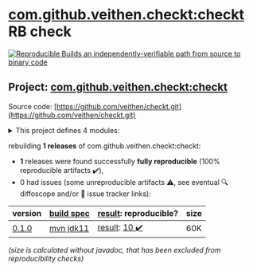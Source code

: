 [com.github.veithen.checkt:checkt](https://central.sonatype.com/artifact/com.github.veithen.checkt/checkt/versions) RB check
=======

[![Reproducible Builds](https://reproducible-builds.org/images/logos/rb.svg) an independently-verifiable path from source to binary code](https://reproducible-builds.org/)

## Project: [com.github.veithen.checkt:checkt](https://central.sonatype.com/artifact/com.github.veithen.checkt/checkt/versions)

Source code: [https://github.com/veithen/checkt.git](https://github.com/veithen/checkt.git)

<details><summary>This project defines 4 modules:</summary>

* [com.github.veithen.checkt:checkt](https://search.maven.org/artifact/com.github.veithen.checkt/checkt/)
* [com.github.veithen.checkt:checkt-annotation-processor](https://search.maven.org/artifact/com.github.veithen.checkt/checkt-annotation-processor/)
* [com.github.veithen.checkt:checkt-annotations](https://search.maven.org/artifact/com.github.veithen.checkt/checkt-annotations/)
* [com.github.veithen.checkt:test](https://search.maven.org/artifact/com.github.veithen.checkt/test/)
</details>

rebuilding **1 releases** of com.github.veithen.checkt:checkt:
- **1** releases were found successfully **fully reproducible** (100% reproducible artifacts :heavy_check_mark:),
- 0 had issues (some unreproducible artifacts :warning:, see eventual :mag: diffoscope and/or :memo: issue tracker links):

| version | [build spec](/BUILDSPEC.md) | [result](https://reproducible-builds.org/docs/jvm/): reproducible? | size |
| -- | --------- | ------ | -- |
| [0.1.0](https://search.maven.org/artifact/com.github.veithen.checkt/checkt/0.1.0/pom) | [mvn jdk11](checkt-0.1.0.buildspec) | [result](checkt-0.1.0.buildinfo): [10 :heavy_check_mark: ](checkt-0.1.0.buildcompare) | 60K |

<i>(size is calculated without javadoc, that has been excluded from reproducibility checks)</i>
